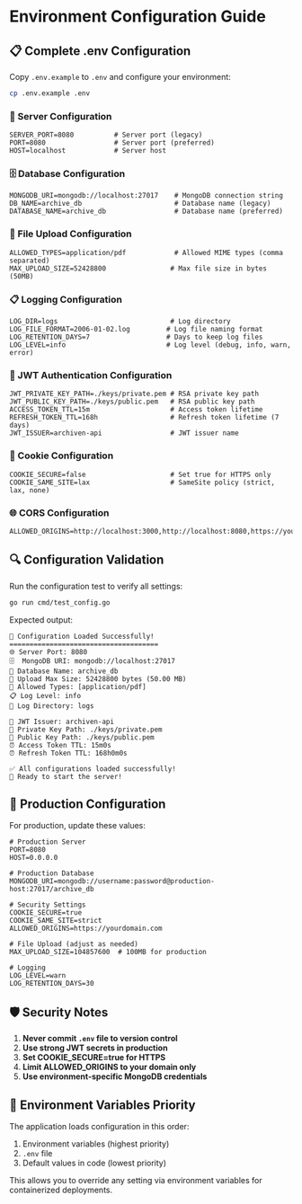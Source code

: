# Environment Configuration Guide

## 📋 Complete .env Configuration

Copy `.env.example` to `.env` and configure your environment:

```bash
cp .env.example .env
```

### 🔧 Server Configuration

```env
SERVER_PORT=8080          # Server port (legacy)
PORT=8080                 # Server port (preferred)
HOST=localhost            # Server host
```

### 🗄️ Database Configuration

```env
MONGODB_URI=mongodb://localhost:27017    # MongoDB connection string
DB_NAME=archive_db                       # Database name (legacy)
DATABASE_NAME=archive_db                 # Database name (preferred)
```

### 📁 File Upload Configuration

```env
ALLOWED_TYPES=application/pdf            # Allowed MIME types (comma separated)
MAX_UPLOAD_SIZE=52428800                # Max file size in bytes (50MB)
```

### 📋 Logging Configuration

```env
LOG_DIR=logs                            # Log directory
LOG_FILE_FORMAT=2006-01-02.log         # Log file naming format
LOG_RETENTION_DAYS=7                   # Days to keep log files
LOG_LEVEL=info                         # Log level (debug, info, warn, error)
```

### 🔐 JWT Authentication Configuration

```env
JWT_PRIVATE_KEY_PATH=./keys/private.pem # RSA private key path
JWT_PUBLIC_KEY_PATH=./keys/public.pem   # RSA public key path
ACCESS_TOKEN_TTL=15m                    # Access token lifetime
REFRESH_TOKEN_TTL=168h                  # Refresh token lifetime (7 days)
JWT_ISSUER=archiven-api                 # JWT issuer name
```

### 🍪 Cookie Configuration

```env
COOKIE_SECURE=false                     # Set true for HTTPS only
COOKIE_SAME_SITE=lax                    # SameSite policy (strict, lax, none)
```

### 🌐 CORS Configuration

```env
ALLOWED_ORIGINS=http://localhost:3000,http://localhost:8080,https://yourdomain.com
```

## 🔍 Configuration Validation

Run the configuration test to verify all settings:

```bash
go run cmd/test_config.go
```

Expected output:

```
🔧 Configuration Loaded Successfully!
=====================================
🌐 Server Port: 8080
🗄️  MongoDB URI: mongodb://localhost:27017
📂 Database Name: archive_db
📁 Upload Max Size: 52428800 bytes (50.00 MB)
📄 Allowed Types: [application/pdf]
📋 Log Level: info
📁 Log Directory: logs

🔐 JWT Issuer: archiven-api
🔑 Private Key Path: ./keys/private.pem
🔑 Public Key Path: ./keys/public.pem
⏰ Access Token TTL: 15m0s
⏰ Refresh Token TTL: 168h0m0s

✅ All configurations loaded successfully!
🚀 Ready to start the server!
```

## 🚀 Production Configuration

For production, update these values:

```env
# Production Server
PORT=8080
HOST=0.0.0.0

# Production Database
MONGODB_URI=mongodb://username:password@production-host:27017/archive_db

# Security Settings
COOKIE_SECURE=true
COOKIE_SAME_SITE=strict
ALLOWED_ORIGINS=https://yourdomain.com

# File Upload (adjust as needed)
MAX_UPLOAD_SIZE=104857600  # 100MB for production

# Logging
LOG_LEVEL=warn
LOG_RETENTION_DAYS=30
```

## 🛡️ Security Notes

1. **Never commit `.env` file to version control**
2. **Use strong JWT secrets in production**
3. **Set COOKIE_SECURE=true for HTTPS**
4. **Limit ALLOWED_ORIGINS to your domain only**
5. **Use environment-specific MongoDB credentials**

## 🔧 Environment Variables Priority

The application loads configuration in this order:

1. Environment variables (highest priority)
2. `.env` file
3. Default values in code (lowest priority)

This allows you to override any setting via environment variables for containerized deployments.
